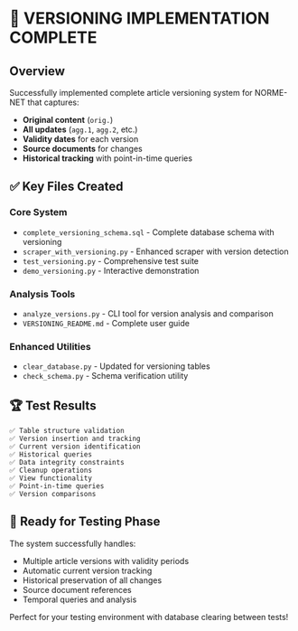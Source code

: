# 🎉 VERSIONING IMPLEMENTATION COMPLETE

## Overview

Successfully implemented complete article versioning system for NORME-NET that captures:

- **Original content** (`orig.`)
- **All updates** (`agg.1`, `agg.2`, etc.)
- **Validity dates** for each version
- **Source documents** for changes
- **Historical tracking** with point-in-time queries

## ✅ Key Files Created

### Core System

- `complete_versioning_schema.sql` - Complete database schema with versioning
- `scraper_with_versioning.py` - Enhanced scraper with version detection
- `test_versioning.py` - Comprehensive test suite
- `demo_versioning.py` - Interactive demonstration

### Analysis Tools

- `analyze_versions.py` - CLI tool for version analysis and comparison
- `VERSIONING_README.md` - Complete user guide

### Enhanced Utilities

- `clear_database.py` - Updated for versioning tables
- `check_schema.py` - Schema verification utility

## 🏆 Test Results

```
✅ Table structure validation
✅ Version insertion and tracking
✅ Current version identification
✅ Historical queries
✅ Data integrity constraints
✅ Cleanup operations
✅ View functionality
✅ Point-in-time queries
✅ Version comparisons
```

## 🚀 Ready for Testing Phase

The system successfully handles:

- Multiple article versions with validity periods
- Automatic current version tracking
- Historical preservation of all changes
- Source document references
- Temporal queries and analysis

Perfect for your testing environment with database clearing between tests!
